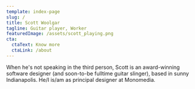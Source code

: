 ```yaml
---
template: index-page
slug: /
title: Scott Woolgar
tagline: Guitar player, Worker
featuredImage: /assets/scott_playing.png
cta:
  ctaText: Know more
  ctaLink: /about
---
```

When he's not speaking in the third person, Scott is an award-winning software designer (and soon-to-be fulltime guitar slinger), based in sunny Indianapolis. He/I is/am as principal designer at Monomedia.